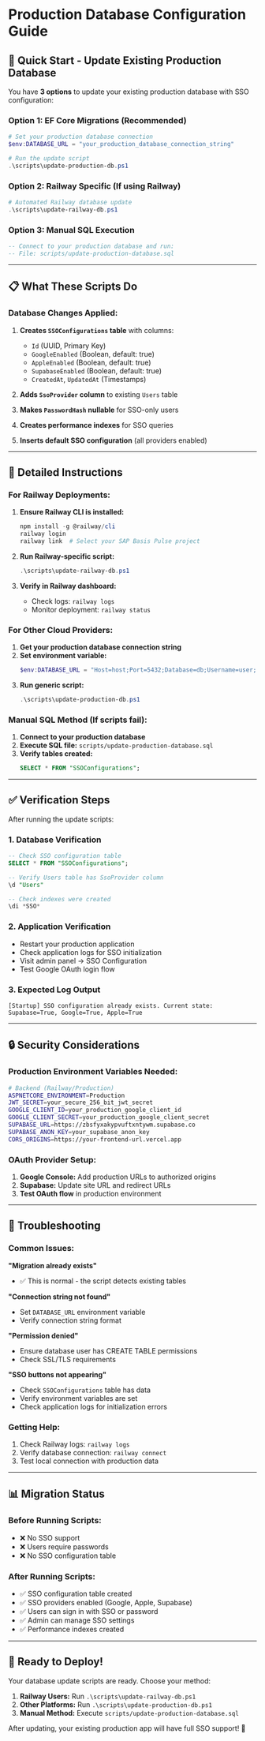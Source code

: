 # Production Database Configuration Guide

## 🚀 Quick Start - Update Existing Production Database

You have **3 options** to update your existing production database with SSO configuration:

### Option 1: EF Core Migrations (Recommended)
```powershell
# Set your production database connection
$env:DATABASE_URL = "your_production_database_connection_string"

# Run the update script
.\scripts\update-production-db.ps1
```

### Option 2: Railway Specific (If using Railway)
```powershell
# Automated Railway database update
.\scripts\update-railway-db.ps1
```

### Option 3: Manual SQL Execution
```sql
-- Connect to your production database and run:
-- File: scripts/update-production-database.sql
```

---

## 📋 What These Scripts Do

### Database Changes Applied:
1. **Creates `SSOConfigurations` table** with columns:
   - `Id` (UUID, Primary Key)
   - `GoogleEnabled` (Boolean, default: true)
   - `AppleEnabled` (Boolean, default: true) 
   - `SupabaseEnabled` (Boolean, default: true)
   - `CreatedAt`, `UpdatedAt` (Timestamps)

2. **Adds `SsoProvider` column** to existing `Users` table

3. **Makes `PasswordHash` nullable** for SSO-only users

4. **Creates performance indexes** for SSO queries

5. **Inserts default SSO configuration** (all providers enabled)

---

## 🔧 Detailed Instructions

### For Railway Deployments:

1. **Ensure Railway CLI is installed:**
   ```powershell
   npm install -g @railway/cli
   railway login
   railway link  # Select your SAP Basis Pulse project
   ```

2. **Run Railway-specific script:**
   ```powershell
   .\scripts\update-railway-db.ps1
   ```

3. **Verify in Railway dashboard:**
   - Check logs: `railway logs`
   - Monitor deployment: `railway status`

### For Other Cloud Providers:

1. **Get your production database connection string**
2. **Set environment variable:**
   ```powershell
   $env:DATABASE_URL = "Host=host;Port=5432;Database=db;Username=user;Password=pass;SSL Mode=Require"
   ```
3. **Run generic script:**
   ```powershell
   .\scripts\update-production-db.ps1
   ```

### Manual SQL Method (If scripts fail):

1. **Connect to your production database**
2. **Execute SQL file:** `scripts/update-production-database.sql`
3. **Verify tables created:** 
   ```sql
   SELECT * FROM "SSOConfigurations";
   ```

---

## ✅ Verification Steps

After running the update scripts:

### 1. Database Verification
```sql
-- Check SSO configuration table
SELECT * FROM "SSOConfigurations";

-- Verify Users table has SsoProvider column
\d "Users"

-- Check indexes were created
\di *SSO*
```

### 2. Application Verification
- Restart your production application
- Check application logs for SSO initialization
- Visit admin panel → SSO Configuration
- Test Google OAuth login flow

### 3. Expected Log Output
```
[Startup] SSO configuration already exists. Current state: Supabase=True, Google=True, Apple=True
```

---

## 🔒 Security Considerations

### Production Environment Variables Needed:
```bash
# Backend (Railway/Production)
ASPNETCORE_ENVIRONMENT=Production
JWT_SECRET=your_secure_256_bit_jwt_secret
GOOGLE_CLIENT_ID=your_production_google_client_id  
GOOGLE_CLIENT_SECRET=your_production_google_client_secret
SUPABASE_URL=https://zbsfyxakypvuftxntywm.supabase.co
SUPABASE_ANON_KEY=your_supabase_anon_key
CORS_ORIGINS=https://your-frontend-url.vercel.app
```

### OAuth Provider Setup:
1. **Google Console:** Add production URLs to authorized origins
2. **Supabase:** Update site URL and redirect URLs
3. **Test OAuth flow** in production environment

---

## 🚨 Troubleshooting

### Common Issues:

**"Migration already exists"**
- ✅ This is normal - the script detects existing tables

**"Connection string not found"**
- Set `DATABASE_URL` environment variable
- Verify connection string format

**"Permission denied"**  
- Ensure database user has CREATE TABLE permissions
- Check SSL/TLS requirements

**"SSO buttons not appearing"**
- Check `SSOConfigurations` table has data
- Verify environment variables are set
- Check application logs for initialization errors

### Getting Help:
1. Check Railway logs: `railway logs`
2. Verify database connection: `railway connect`
3. Test local connection with production data

---

## 📊 Migration Status

### Before Running Scripts:
- ❌ No SSO support
- ❌ Users require passwords
- ❌ No SSO configuration table

### After Running Scripts:
- ✅ SSO configuration table created
- ✅ SSO providers enabled (Google, Apple, Supabase)
- ✅ Users can sign in with SSO or password
- ✅ Admin can manage SSO settings
- ✅ Performance indexes created

---

## 🎯 Ready to Deploy!

Your database update scripts are ready. Choose your method:

1. **Railway Users:** Run `.\scripts\update-railway-db.ps1`
2. **Other Platforms:** Run `.\scripts\update-production-db.ps1` 
3. **Manual Method:** Execute `scripts/update-production-database.sql`

After updating, your existing production app will have full SSO support! 🚀
